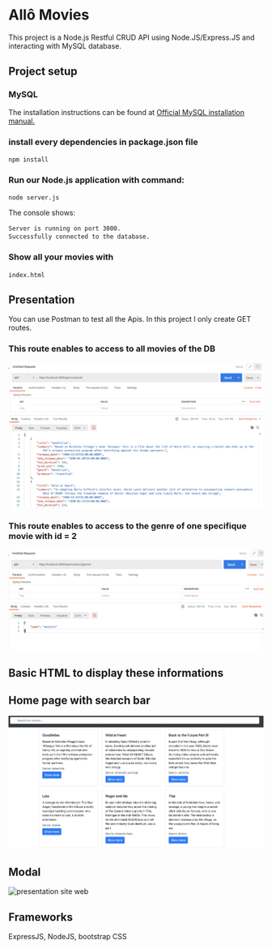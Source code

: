# Allô Movies 
This project is a Node.js Restful CRUD API using  Node.JS/Express.JS and interacting with MySQL database.

## Project setup
### MySQL
The installation instructions can be found at [Official MySQL installation manual.](https://dev.mysql.com/doc/refman/5.7/en/installing.html) 

### install every dependencies in package.json file
```
npm install
```
### Run our Node.js application with command: 
```
node server.js    
```
The console shows:
```
Server is running on port 3000.
Successfully connected to the database.
```

### Show all your movies with
```
index.html 
```

## Presentation
You can use Postman to test all the Apis. In this project I only create GET routes.
### This route enables to access to all movies of the DB
![postman all movies](image/allmovies.png) 

### This route enables to access to the genre of one specifique movie with id = 2
![postman all movies](image/genre.png) 

## Basic HTML to display these informations

## Home page with search bar
![presentation site web](image/presentation.png) 

## Modal
![presentation site web](image/modal.png) 

## Frameworks 
ExpressJS, NodeJS, bootstrap CSS
